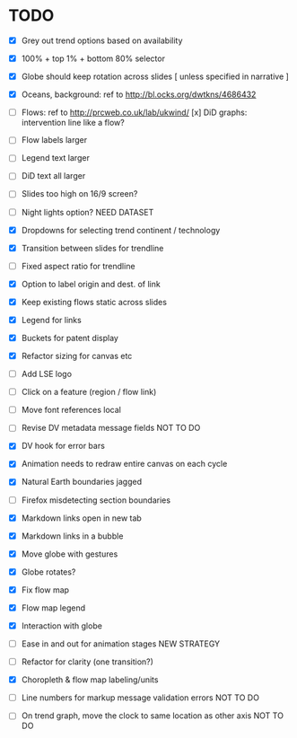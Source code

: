 # TODO

- [x] Grey out trend options based on availability
- [x] 100% + top 1% + bottom 80% selector

- [x] Globe should keep rotation across slides [ unless specified in narrative ]
- [x] Oceans, background: ref to http://bl.ocks.org/dwtkns/4686432
- [ ] Flows: ref to http://prcweb.co.uk/lab/ukwind/
      [x] DiD graphs: intervention line like a flow?
- [ ] Flow labels larger
- [ ] Legend text larger
- [ ] DiD text all larger

- [ ] Slides too high on 16/9 screen?
- [ ] Night lights option?  NEED DATASET

- [x] Dropdowns for selecting trend continent / technology
- [x] Transition between slides for trendline
- [ ] Fixed aspect ratio for trendline

- [x] Option to label origin and dest. of link
- [x] Keep existing flows static across slides
- [x] Legend for links
- [x] Buckets for patent display

- [x] Refactor sizing for canvas etc
- [ ] Add LSE logo

- [ ] Click on a feature (region / flow link)
- [ ] Move font references local

- [ ] Revise DV metadata message fields  NOT TO DO

- [x] DV hook for error bars

- [x] Animation needs to redraw entire canvas on each cycle
- [x] Natural Earth boundaries jagged

- [ ] Firefox misdetecting section boundaries
- [x] Markdown links open in new tab

- [x] Markdown links in a bubble

- [x] Move globe with gestures
- [x] Globe rotates?

- [x] Fix flow map
- [x] Flow map legend

- [x] Interaction with globe
- [ ] Ease in and out for animation stages  NEW STRATEGY

- [ ] Refactor for clarity (one transition?)

- [x] Choropleth & flow map labeling/units

- [ ] Line numbers for markup message validation errors  NOT TO DO
- [ ] On trend graph, move the clock to same location as other axis  NOT TO DO
